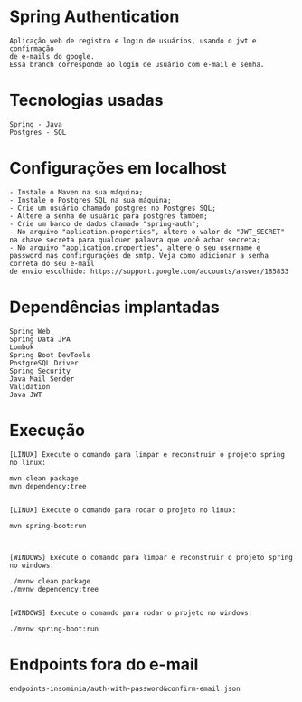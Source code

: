 # Spring Authentication

    Aplicação web de registro e login de usuários, usando o jwt e confirmação 
    de e-mails do google.
    Essa branch corresponde ao login de usuário com e-mail e senha.
    
# Tecnologias usadas

    Spring - Java
    Postgres - SQL


# Configurações em localhost

    - Instale o Maven na sua máquina;
    - Instale o Postgres SQL na sua máquina;
    - Crie um usuário chamado postgres no Postgres SQL;
    - Altere a senha de usuário para postgres também;
    - Crie um banco de dados chamado "spring-auth";
    - No arquivo "aplication.properties", altere o valor de "JWT_SECRET" 
    na chave secreta para qualquer palavra que você achar secreta;
    - No arquivo "application.properties", altere o seu username e password nas confirgurações de smtp. Veja como adicionar a senha correta do seu e-mail 
    de envio escolhido: https://support.google.com/accounts/answer/185833


# Dependências implantadas

    Spring Web
    Spring Data JPA
    Lombok
    Spring Boot DevTools
    PostgreSQL Driver
    Spring Security
    Java Mail Sender
    Validation
    Java JWT


# Execução

    [LINUX] Execute o comando para limpar e reconstruir o projeto spring no linux:

    mvn clean package
    mvn dependency:tree

    
    [LINUX] Execute o comando para rodar o projeto no linux:

    mvn spring-boot:run
        


    [WINDOWS] Execute o comando para limpar e reconstruir o projeto spring no windows:
    
    ./mvnw clean package
    ./mvnw dependency:tree

    
    [WINDOWS] Execute o comando para rodar o projeto no windows:

    ./mvnw spring-boot:run
    


# Endpoints fora do e-mail

    endpoints-insominia/auth-with-password&confirm-email.json